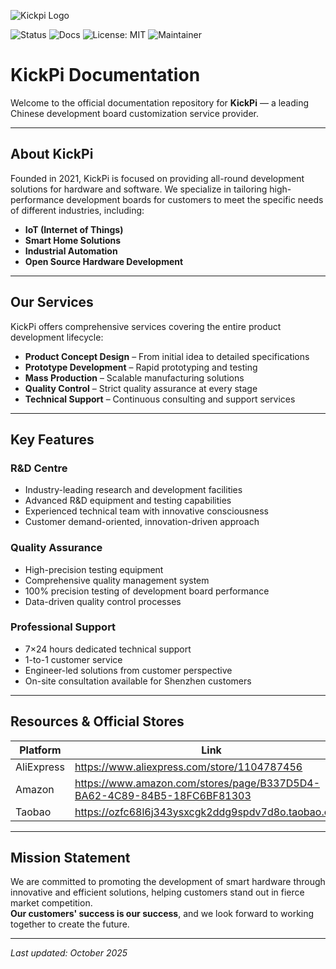 ![Kickpi Logo](https://www.kickpi.com/wp-content/uploads/2024/09/kickpi-logo-1.png)

![Status](https://img.shields.io/badge/status-active-success.svg)
![Docs](https://img.shields.io/badge/docs-foundation-lightgrey)
![License: MIT](https://img.shields.io/badge/license-MIT-blue.svg)
![Maintainer](https://img.shields.io/badge/maintainer-MattInnovates-orange)

# KickPi Documentation

Welcome to the official documentation repository for **KickPi** — a leading Chinese development board customization service provider.

---

## About KickPi

Founded in 2021, KickPi is focused on providing all-round development solutions for hardware and software. We specialize in tailoring high-performance development boards for customers to meet the specific needs of different industries, including:

- **IoT (Internet of Things)**
- **Smart Home Solutions**
- **Industrial Automation**
- **Open Source Hardware Development**

---

## Our Services

KickPi offers comprehensive services covering the entire product development lifecycle:

- **Product Concept Design** – From initial idea to detailed specifications  
- **Prototype Development** – Rapid prototyping and testing  
- **Mass Production** – Scalable manufacturing solutions  
- **Quality Control** – Strict quality assurance at every stage  
- **Technical Support** – Continuous consulting and support services

---

## Key Features

### R&D Centre
- Industry-leading research and development facilities
- Advanced R&D equipment and testing capabilities
- Experienced technical team with innovative consciousness
- Customer demand-oriented, innovation-driven approach

### Quality Assurance
- High-precision testing equipment
- Comprehensive quality management system
- 100% precision testing of development board performance
- Data-driven quality control processes

### Professional Support
- 7×24 hours dedicated technical support
- 1-to-1 customer service
- Engineer-led solutions from customer perspective
- On-site consultation available for Shenzhen customers

---

## Resources & Official Stores

| Platform | Link |
|---------|------|
| AliExpress | https://www.aliexpress.com/store/1104787456 |
| Amazon | https://www.amazon.com/stores/page/B337D5D4-BA62-4C89-84B5-18FC6BF81303 |
| Taobao | https://ozfc68l6j343ysxcgk2ddg9spdv7d8o.taobao.com/ |

---

## Mission Statement

We are committed to promoting the development of smart hardware through innovative and efficient solutions, helping customers stand out in fierce market competition.  
**Our customers' success is our success**, and we look forward to working together to create the future.

---

*Last updated: October 2025*
